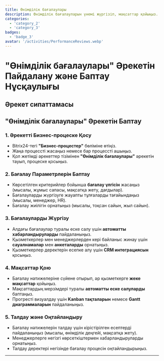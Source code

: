 ```yaml
---
title: Өнімділік бағалаулары
description: Өнімділік бағалауларын үнемі жүргізіп, мақсаттар қойыңыз.
categories: 
  - 'category_2'
  - 'category_3'
badges: 
  - 'badge_3'
avatar: '/activities/PerformanceReviews.webp'
---
```


# "Өнімділік бағалаулары" Әрекетін Пайдалану және Баптау Нұсқаулығы

## Әрекет сипаттамасы

## **"Өнімділік бағалаулары" Әрекетін Баптау**

### 1. Әрекетті Бизнес-процеске Қосу
- Bitrix24-тегі **"Бизнес-процестер"** бөліміне өтіңіз.
- Жаңа процессті жасаңыз немесе бар процессті ашыңыз.
- Қол жетімді әрекеттер тізімінен **"Өнімділік бағалаулары"** әрекетін тауып, процеске қосыңыз.

### 2. Бағалау Параметрлерін Баптау
- Көрсетілген критерийлер бойынша **бағалау үлгісін** жасаңыз (мысалы, жұмыс сапасы, мақсатқа жету, дағдылар).
- Бағалауларды жүргізуге жауапты тұлғаларды тағайындаңыз (мысалы, менеджер, HR).
- Бағалау жиілігін орнатыңыз (мысалы, тоқсан сайын, жыл сайын).

### 3. Бағалауларды Жүргізу
- Алдағы бағалаулар туралы еске салу үшін **автоматты хабарландыруларды** пайдаланыңыз.
- Қызметкерлер мен менеджерлерден кері байланыс жинау үшін **сауалнамалар** мен **анкеталарды** орнатыңыз.
- Қызметкерлер деректерін есепке алу үшін **CRM интеграциясын** қосыңыз.

### 4. Мақсаттар Қою
- Бағалау нәтижелеріне сүйене отырып, әр қызметкерге **жеке мақсаттар** қойыңыз.
- Мақсаттардың мерзімдері туралы **автоматты еске салуларды** баптаңыз.
- Прогресті визуалдау үшін **Kanban тақталарын** немесе **Gantt диаграммаларын** пайдаланыңыз.

### 5. Талдау және Оңтайландыру
- Бағалау нәтижелерін талдау үшін кірістірілген есептерді пайдаланыңыз (мысалы, өнімділік деңгейі, мақсатқа жету).
- Менеджерлерге негізгі көрсеткіштермен хабарландыруларды орнатыңыз.
- Талдау деректері негізінде бағалау процесін оңтайландырыңыз.  
---